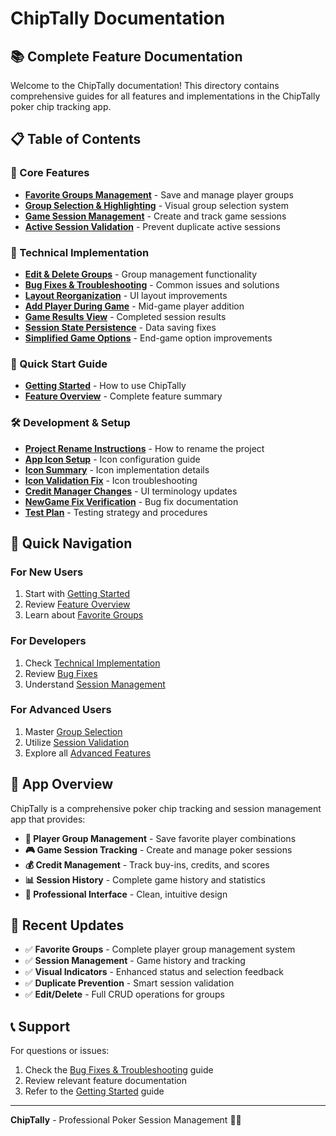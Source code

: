 # ChipTally Documentation

## 📚 Complete Feature Documentation

Welcome to the ChipTally documentation! This directory contains comprehensive guides for all features and implementations in the ChipTally poker chip tracking app.

## 📋 Table of Contents

### 🎯 Core Features
- [**Favorite Groups Management**](./01-favorite-groups-feature.md) - Save and manage player groups
- [**Group Selection & Highlighting**](./02-group-selection-highlighting.md) - Visual group selection system
- [**Game Session Management**](./03-game-session-management.md) - Create and track game sessions
- [**Active Session Validation**](./04-active-session-validation.md) - Prevent duplicate active sessions

### 🔧 Technical Implementation
- [**Edit & Delete Groups**](./05-edit-delete-groups.md) - Group management functionality
- [**Bug Fixes & Troubleshooting**](./06-bug-fixes-troubleshooting.md) - Common issues and solutions
- [**Layout Reorganization**](./09-layout-reorganization.md) - UI layout improvements
- [**Add Player During Game**](./10-add-player-during-game.md) - Mid-game player addition
- [**Game Results View**](./11-game-results-view.md) - Completed session results
- [**Session State Persistence**](./12-session-state-persistence-fix.md) - Data saving fixes
- [**Simplified Game Options**](./13-simplified-game-options.md) - End-game option improvements

### 📖 Quick Start Guide
- [**Getting Started**](./07-getting-started.md) - How to use ChipTally
- [**Feature Overview**](./08-feature-overview.md) - Complete feature summary

### 🛠️ Development & Setup
- [**Project Rename Instructions**](./ProjectRename_Instructions.md) - How to rename the project
- [**App Icon Setup**](./AppIcon_Setup_Instructions.md) - Icon configuration guide
- [**Icon Summary**](./Icon_Summary.md) - Icon implementation details
- [**Icon Validation Fix**](./Icon_Validation_Fix.md) - Icon troubleshooting
- [**Credit Manager Changes**](./Credit_Manager_to_Chip_Ledger_Changes.md) - UI terminology updates
- [**NewGame Fix Verification**](./NewGame_Fix_Verification.md) - Bug fix documentation
- [**Test Plan**](./TestPlan.md) - Testing strategy and procedures

## 🚀 Quick Navigation

### For New Users
1. Start with [Getting Started](./07-getting-started.md)
2. Review [Feature Overview](./08-feature-overview.md)
3. Learn about [Favorite Groups](./01-favorite-groups-feature.md)

### For Developers
1. Check [Technical Implementation](./05-edit-delete-groups.md)
2. Review [Bug Fixes](./06-bug-fixes-troubleshooting.md)
3. Understand [Session Management](./03-game-session-management.md)

### For Advanced Users
1. Master [Group Selection](./02-group-selection-highlighting.md)
2. Utilize [Session Validation](./04-active-session-validation.md)
3. Explore all [Advanced Features](./08-feature-overview.md)

## 📱 App Overview

ChipTally is a comprehensive poker chip tracking and session management app that provides:

- **👥 Player Group Management** - Save favorite player combinations
- **🎮 Game Session Tracking** - Create and manage poker sessions
- **💰 Credit Management** - Track buy-ins, credits, and scores
- **📊 Session History** - Complete game history and statistics
- **🎯 Professional Interface** - Clean, intuitive design

## 🔄 Recent Updates

- ✅ **Favorite Groups** - Complete player group management system
- ✅ **Session Management** - Game history and tracking
- ✅ **Visual Indicators** - Enhanced status and selection feedback
- ✅ **Duplicate Prevention** - Smart session validation
- ✅ **Edit/Delete** - Full CRUD operations for groups

## 📞 Support

For questions or issues:
1. Check the [Bug Fixes & Troubleshooting](./06-bug-fixes-troubleshooting.md) guide
2. Review relevant feature documentation
3. Refer to the [Getting Started](./07-getting-started.md) guide

---

**ChipTally** - Professional Poker Session Management 🎰✨
